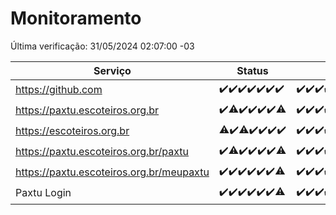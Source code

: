 # Monitoramento

Última verificação: 31/05/2024 02:07:00 -03

|Serviço|Status|Últimas 24h|
|---|---|---|
|https://github.com|<span title="2024-05-24: OK=24">✔️</span><span title="2024-05-25: OK=24">✔️</span><span title="2024-05-26: OK=24">✔️</span><span title="2024-05-27: OK=24">✔️</span><span title="2024-05-28: OK=24">✔️</span><span title="2024-05-29: OK=24">✔️</span><span title="2024-05-30: OK=6">✔️</span>|<span title="30/05/2024 03:09:00 -03 : 200">✔️</span><span title="30/05/2024 04:07:00 -03 : 200">✔️</span><span title="30/05/2024 05:09:00 -03 : 200">✔️</span><span title="30/05/2024 06:08:00 -03 : 200">✔️</span><span title="30/05/2024 07:08:00 -03 : 200">✔️</span><span title="30/05/2024 08:04:00 -03 : 200">✔️</span><span title="30/05/2024 09:12:00 -03 : 200">✔️</span><span title="30/05/2024 10:08:00 -03 : 200">✔️</span><span title="30/05/2024 11:07:00 -03 : 200">✔️</span><span title="30/05/2024 12:07:00 -03 : 200">✔️</span><span title="30/05/2024 13:07:00 -03 : 200">✔️</span><span title="30/05/2024 14:06:00 -03 : 200">✔️</span><span title="30/05/2024 15:10:00 -03 : 200">✔️</span><span title="30/05/2024 16:03:00 -03 : 200">✔️</span><span title="30/05/2024 17:08:00 -03 : 200">✔️</span><span title="30/05/2024 18:06:00 -03 : 200">✔️</span><span title="30/05/2024 19:07:00 -03 : 200">✔️</span><span title="30/05/2024 20:07:00 -03 : 200">✔️</span><span title="30/05/2024 21:31:00 -03 : 200">✔️</span><span title="30/05/2024 22:51:00 -03 : 200">✔️</span><span title="30/05/2024 23:23:00 -03 : 200">✔️</span><span title="31/05/2024 00:08:00 -03 : 200">✔️</span><span title="31/05/2024 01:09:00 -03 : 200">✔️</span><span title="31/05/2024 02:07:00 -03 : 200">✔️</span>|
|https://paxtu.escoteiros.org.br|<span title="2024-05-24: OK=24">✔️</span><span title="2024-05-25: OK=23, Falhas=1">⚠️</span><span title="2024-05-26: OK=24">✔️</span><span title="2024-05-27: OK=24">✔️</span><span title="2024-05-28: OK=24">✔️</span><span title="2024-05-29: OK=24">✔️</span><span title="2024-05-30: OK=4, Falhas=2">⚠️</span>|<span title="30/05/2024 03:09:00 -03 : 200">✔️</span><span title="30/05/2024 04:07:00 -03 : 200">✔️</span><span title="30/05/2024 05:09:00 -03 : 200">✔️</span><span title="30/05/2024 06:08:00 -03 : 200">✔️</span><span title="30/05/2024 07:08:00 -03 : 200">✔️</span><span title="30/05/2024 08:04:00 -03 : 200">✔️</span><span title="30/05/2024 09:12:00 -03 : 200">✔️</span><span title="30/05/2024 10:08:00 -03 : 200">✔️</span><span title="30/05/2024 11:07:00 -03 : 200">✔️</span><span title="30/05/2024 12:07:00 -03 : 200">✔️</span><span title="30/05/2024 13:07:00 -03 : 200">✔️</span><span title="30/05/2024 14:06:00 -03 : 200">✔️</span><span title="30/05/2024 15:10:00 -03 : 200">✔️</span><span title="30/05/2024 16:03:00 -03 : 200">✔️</span><span title="30/05/2024 17:08:00 -03 : 200">✔️</span><span title="30/05/2024 18:06:00 -03 : 200">✔️</span><span title="30/05/2024 19:07:00 -03 : 200">✔️</span><span title="30/05/2024 20:07:00 -03 : 200">✔️</span><span title="30/05/2024 21:31:00 -03 : 200">✔️</span><span title="30/05/2024 22:51:00 -03 : 200">✔️</span><span title="30/05/2024 23:23:00 -03 : 200">✔️</span><span title="31/05/2024 00:08:00 -03 : 200">✔️</span><span title="31/05/2024 01:09:00 -03 : 200">✔️</span><span title="31/05/2024 02:07:00 -03 : 200">✔️</span>|
|https://escoteiros.org.br|<span title="2024-05-24: OK=23, Falhas=1">⚠️</span><span title="2024-05-25: OK=24">✔️</span><span title="2024-05-26: OK=23, Falhas=1">⚠️</span><span title="2024-05-27: OK=24">✔️</span><span title="2024-05-28: OK=24">✔️</span><span title="2024-05-29: OK=24">✔️</span><span title="2024-05-30: OK=6">✔️</span>|<span title="30/05/2024 03:09:00 -03 : 200">✔️</span><span title="30/05/2024 04:07:00 -03 : 200">✔️</span><span title="30/05/2024 05:09:00 -03 : 200">✔️</span><span title="30/05/2024 06:08:00 -03 : 200">✔️</span><span title="30/05/2024 07:08:00 -03 : 200">✔️</span><span title="30/05/2024 08:04:00 -03 : 200">✔️</span><span title="30/05/2024 09:12:00 -03 : 200">✔️</span><span title="30/05/2024 10:08:00 -03 : 200">✔️</span><span title="30/05/2024 11:07:00 -03 : 200">✔️</span><span title="30/05/2024 12:07:00 -03 : 200">✔️</span><span title="30/05/2024 13:07:00 -03 : 200">✔️</span><span title="30/05/2024 14:06:00 -03 : 200">✔️</span><span title="30/05/2024 15:10:00 -03 : 200">✔️</span><span title="30/05/2024 16:03:00 -03 : 200">✔️</span><span title="30/05/2024 17:08:00 -03 : 200">✔️</span><span title="30/05/2024 18:06:00 -03 : 200">✔️</span><span title="30/05/2024 19:07:00 -03 : 200">✔️</span><span title="30/05/2024 20:07:00 -03 : 200">✔️</span><span title="30/05/2024 21:31:00 -03 : 200">✔️</span><span title="30/05/2024 22:51:00 -03 : 200">✔️</span><span title="30/05/2024 23:23:00 -03 : 200">✔️</span><span title="31/05/2024 00:08:00 -03 : 200">✔️</span><span title="31/05/2024 01:09:00 -03 : 200">✔️</span><span title="31/05/2024 02:07:00 -03 : 200">✔️</span>|
|https://paxtu.escoteiros.org.br/paxtu|<span title="2024-05-24: OK=24">✔️</span><span title="2024-05-25: OK=23, Falhas=1">⚠️</span><span title="2024-05-26: OK=24">✔️</span><span title="2024-05-27: OK=24">✔️</span><span title="2024-05-28: OK=24">✔️</span><span title="2024-05-29: OK=24">✔️</span><span title="2024-05-30: OK=4, Falhas=2">⚠️</span>|<span title="30/05/2024 03:10:00 -03 : 200">✔️</span><span title="30/05/2024 04:07:00 -03 : 200">✔️</span><span title="30/05/2024 05:09:00 -03 : 200">✔️</span><span title="30/05/2024 06:08:00 -03 : 200">✔️</span><span title="30/05/2024 07:08:00 -03 : 200">✔️</span><span title="30/05/2024 08:04:00 -03 : 200">✔️</span><span title="30/05/2024 09:12:00 -03 : 200">✔️</span><span title="30/05/2024 10:08:00 -03 : 200">✔️</span><span title="30/05/2024 11:07:00 -03 : 200">✔️</span><span title="30/05/2024 12:07:00 -03 : 200">✔️</span><span title="30/05/2024 13:07:00 -03 : 200">✔️</span><span title="30/05/2024 14:06:00 -03 : 200">✔️</span><span title="30/05/2024 15:10:00 -03 : 200">✔️</span><span title="30/05/2024 16:03:00 -03 : 200">✔️</span><span title="30/05/2024 17:08:00 -03 : 200">✔️</span><span title="30/05/2024 18:06:00 -03 : 200">✔️</span><span title="30/05/2024 19:07:00 -03 : 200">✔️</span><span title="30/05/2024 20:07:00 -03 : 200">✔️</span><span title="30/05/2024 21:31:00 -03 : 200">✔️</span><span title="30/05/2024 22:52:00 -03 : 200">✔️</span><span title="30/05/2024 23:23:00 -03 : 200">✔️</span><span title="31/05/2024 00:08:00 -03 : 200">✔️</span><span title="31/05/2024 01:09:00 -03 : 200">✔️</span><span title="31/05/2024 02:07:00 -03 : 200">✔️</span>|
|https://paxtu.escoteiros.org.br/meupaxtu|<span title="2024-05-24: OK=24">✔️</span><span title="2024-05-25: OK=24">✔️</span><span title="2024-05-26: OK=24">✔️</span><span title="2024-05-27: OK=24">✔️</span><span title="2024-05-28: OK=24">✔️</span><span title="2024-05-29: OK=24">✔️</span><span title="2024-05-30: OK=4, Falhas=2">⚠️</span>|<span title="30/05/2024 03:10:00 -03 : 200">✔️</span><span title="30/05/2024 04:07:00 -03 : 200">✔️</span><span title="30/05/2024 05:09:00 -03 : 200">✔️</span><span title="30/05/2024 06:08:00 -03 : 200">✔️</span><span title="30/05/2024 07:08:00 -03 : 200">✔️</span><span title="30/05/2024 08:04:00 -03 : 200">✔️</span><span title="30/05/2024 09:12:00 -03 : 200">✔️</span><span title="30/05/2024 10:08:00 -03 : 200">✔️</span><span title="30/05/2024 11:07:00 -03 : 200">✔️</span><span title="30/05/2024 12:07:00 -03 : 200">✔️</span><span title="30/05/2024 13:07:00 -03 : 200">✔️</span><span title="30/05/2024 14:06:00 -03 : 200">✔️</span><span title="30/05/2024 15:10:00 -03 : 200">✔️</span><span title="30/05/2024 16:03:00 -03 : 200">✔️</span><span title="30/05/2024 17:08:00 -03 : 200">✔️</span><span title="30/05/2024 18:06:00 -03 : 200">✔️</span><span title="30/05/2024 19:07:00 -03 : 200">✔️</span><span title="30/05/2024 20:07:00 -03 : 200">✔️</span><span title="30/05/2024 21:31:00 -03 : 200">✔️</span><span title="30/05/2024 22:52:00 -03 : 200">✔️</span><span title="30/05/2024 23:23:00 -03 : 200">✔️</span><span title="31/05/2024 00:08:00 -03 : 200">✔️</span><span title="31/05/2024 01:09:00 -03 : 200">✔️</span><span title="31/05/2024 02:07:00 -03 : 200">✔️</span>|
|Paxtu Login|<span title="2024-05-24: OK=24">✔️</span><span title="2024-05-25: OK=24">✔️</span><span title="2024-05-26: OK=24">✔️</span><span title="2024-05-27: OK=24">✔️</span><span title="2024-05-28: OK=24">✔️</span><span title="2024-05-29: OK=24">✔️</span><span title="2024-05-30: OK=4, Falhas=2">⚠️</span>|<span title="30/05/2024 03:10:00 -03 : 200">✔️</span><span title="30/05/2024 04:07:00 -03 : 200">✔️</span><span title="30/05/2024 05:10:00 -03 : 200">✔️</span><span title="30/05/2024 06:08:00 -03 : 200">✔️</span><span title="30/05/2024 07:08:00 -03 : 200">✔️</span><span title="30/05/2024 08:04:00 -03 : 200">✔️</span><span title="30/05/2024 09:12:00 -03 : 200">✔️</span><span title="30/05/2024 10:08:00 -03 : 200">✔️</span><span title="30/05/2024 11:07:00 -03 : 200">✔️</span><span title="30/05/2024 12:07:00 -03 : 200">✔️</span><span title="30/05/2024 13:07:00 -03 : 200">✔️</span><span title="30/05/2024 14:06:00 -03 : 200">✔️</span><span title="30/05/2024 15:10:00 -03 : 200">✔️</span><span title="30/05/2024 16:03:00 -03 : 200">✔️</span><span title="30/05/2024 17:08:00 -03 : 200">✔️</span><span title="30/05/2024 18:06:00 -03 : 200">✔️</span><span title="30/05/2024 19:07:00 -03 : 200">✔️</span><span title="30/05/2024 20:07:00 -03 : 200">✔️</span><span title="30/05/2024 21:31:00 -03 : 200">✔️</span><span title="30/05/2024 22:52:00 -03 : 200">✔️</span><span title="30/05/2024 23:23:00 -03 : 200">✔️</span><span title="31/05/2024 00:08:00 -03 : 200">✔️</span><span title="31/05/2024 01:09:00 -03 : 200">✔️</span><span title="31/05/2024 02:07:00 -03 : 200">✔️</span>|
